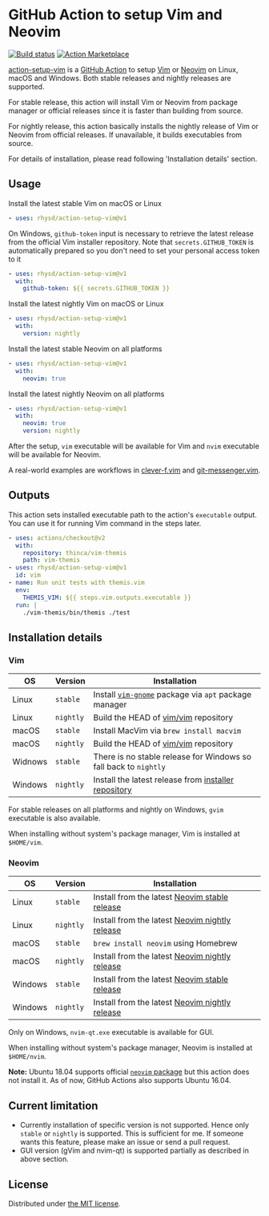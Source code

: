 GitHub Action to setup Vim and Neovim
=====================================
[![Build status][ci-badge]][ci]
[![Action Marketplace][release-badge]][marketplace]

[action-setup-vim][proj] is a [GitHub Action][github-action] to setup [Vim][vim] or [Neovim][neovim]
on Linux, macOS and Windows. Both stable releases and nightly releases are supported.

For stable release, this action will install Vim or Neovim from package manager or official releases
since it is faster than building from source.

For nightly release, this action basically installs the nightly release of Vim or Neovim from
official releases. If unavailable, it builds executables from source.

For details of installation, please read following 'Installation details' section.

## Usage

Install the latest stable Vim on macOS or Linux

```yaml
- uses: rhysd/action-setup-vim@v1
```

On Windows, `github-token` input is necessary to retrieve the latest release from the official Vim
installer repository. Note that `secrets.GITHUB_TOKEN` is automatically prepared so you don't need
to set your personal access token to it

```yaml
- uses: rhysd/action-setup-vim@v1
  with:
    github-token: ${{ secrets.GITHUB_TOKEN }}
```

Install the latest nightly Vim on macOS or Linux

```yaml
- uses: rhysd/action-setup-vim@v1
  with:
    version: nightly
```

Install the latest stable Neovim on all platforms

```yaml
- uses: rhysd/action-setup-vim@v1
  with:
    neovim: true
```

Install the latest nightly Neovim on all platforms

```yaml
- uses: rhysd/action-setup-vim@v1
  with:
    neovim: true
    version: nightly
```

After the setup, `vim` executable will be available for Vim and `nvim` executable will be available
for Neovim.

A real-world examples are workflows in [clever-f.vim][clever-f-workflow] and
[git-messenger.vim][git-messenger-workflow].

## Outputs

This action sets installed executable path to the action's `executable` output. You can use it for
running Vim command in the steps later.

```yaml
- uses: actions/checkout@v2
  with:
    repository: thinca/vim-themis
    path: vim-themis
- uses: rhysd/action-setup-vim@v1
  id: vim
- name: Run unit tests with themis.vim
  env:
    THEMIS_VIM: ${{ steps.vim.outputs.executable }}
  run: |
    ./vim-themis/bin/themis ./test
```

## Installation details

### Vim

| OS      | Version   | Installation                                                        |
|---------|-----------|---------------------------------------------------------------------|
| Linux   | `stable`  | Install [`vim-gnome`][ubuntu-vim] package via `apt` package manager |
| Linux   | `nightly` | Build the HEAD of [vim/vim][vim] repository                         |
| macOS   | `stable`  | Install MacVim via `brew install macvim`                            |
| macOS   | `nightly` | Build the HEAD of [vim/vim][vim] repository                         |
| Widnows | `stable`  | There is no stable release for Windows so fall back to `nightly`    |
| Windows | `nightly` | Install the latest release from [installer repository][win-inst]    |

For stable releases on all platforms and nightly on Windows, `gvim` executable is also available.

When installing without system's package manager, Vim is installed at `$HOME/vim`.

### Neovim

| OS      | Version   | Installation                                                   |
|---------|-----------|----------------------------------------------------------------|
| Linux   | `stable`  | Install from the latest [Neovim stable release][nvim-stable]   |
| Linux   | `nightly` | Install from the latest [Neovim nightly release][nvim-nightly] |
| macOS   | `stable`  | `brew install neovim` using Homebrew                           |
| macOS   | `nightly` | Install from the latest [Neovim nightly release][nvim-nightly] |
| Windows | `stable`  | Install from the latest [Neovim stable release][nvim-stable]   |
| Windows | `nightly` | Install from the latest [Neovim nightly release][nvim-nightly] |

Only on Windows, `nvim-qt.exe` executable is available for GUI.

When installing without system's package manager, Neovim is installed at `$HOME/nvim`.

**Note:** Ubuntu 18.04 supports official [`neovim` package][ubuntu-nvim] but this action does not
install it. As of now, GitHub Actions also supports Ubuntu 16.04.

## Current limitation

- Currently installation of specific version is not supported. Hence only `stable` or `nightly` is
  supported. This is sufficient for me. If someone wants this feature, please make an issue or send
  a pull request.
- GUI version (gVim and nvim-qt) is supported partially as described in above section.

## License

Distributed under [the MIT license](./LICENSE.txt).

[ci-badge]: https://github.com/rhysd/action-setup-vim/workflows/CI/badge.svg?branch=master&event=push
[ci]: https://github.com/rhysd/action-setup-vim/actions?query=workflow%3ACI+branch%3Amaster
[release-badge]: https://img.shields.io/github/v/release/rhysd/action-setup-vim.svg
[marketplace]: https://github.com/marketplace/actions/setup-vim
[proj]: https://github.com/rhysd/action-setup-vim
[github-action]: https://github.com/features/actions
[vim]: https://github.com/vim/vim
[neovim]: https://github.com/neovim/neovim
[win-inst]: https://github.com/vim/vim-win32-installer
[nvim-stable]: https://github.com/neovim/neovim/releases/tag/stable
[nvim-nightly]: https://github.com/neovim/neovim/releases/tag/nightly
[clever-f-workflow]: https://github.com/rhysd/clever-f.vim/blob/master/.github/workflows/ci.yml
[git-messenger-workflow]: https://github.com/rhysd/git-messenger.vim/blob/master/.github/workflows/ci.yml
[ubuntu-vim]: https://packages.ubuntu.com/search?keywords=vim-gnome
[ubuntu-nvim]: https://packages.ubuntu.com/search?keywords=neovim
